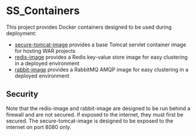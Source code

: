 # SS_Containers
This project provides Docker containers designed to be used during deployment:
* [secure-tomcat-image](secure-tomcat-image) provides a base Tomcat servlet container image for hosting WAR projects
* [redis-image](redis-image) provides a Redis key-value store image for easy clustering in a deployed environment
* [rabbit-image](rabbit-image) provides a RabbitMQ AMQP image for easy clustering in a deployed environment

## Security
Note that the redis-image and rabbit-image are designed to be run behind a firewall and are not secured.  If exposed
to the internet, they must first be secured.
The secure-tomcat-image is designed to be exposed to the internet on port 8080 only.
